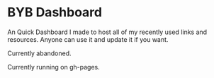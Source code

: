 # BYB Dashboard

An Quick Dashboard I made to host all of my recently used links and resources. Anyone can use it and update it if you want.

Currently abandoned.

Currently running on gh-pages.
